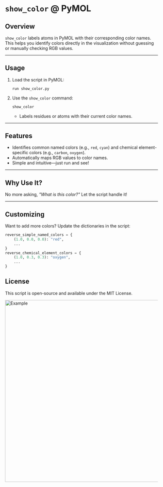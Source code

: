# **`show_color` @ PyMOL**

## **Overview**

`show_color` labels atoms in PyMOL with their corresponding color names. This helps you identify colors directly in the visualization without guessing or manually checking RGB values.

---

## **Usage**

1. Load the script in PyMOL:
   ```python
   run show_color.py
   ```
2. Use the `show_color` command:
   ```python
   show_color
   ```
   - Labels residues or atoms with their current color names.

---

## **Features**

- Identifies common named colors (e.g., `red`, `cyan`) and chemical element-specific colors (e.g., `carbon`, `oxygen`).
- Automatically maps RGB values to color names.
- Simple and intuitive—just run and see!

---

## **Why Use It?**
No more asking, *"What is this color?"* Let the script handle it!

--- 

## **Customizing**

Want to add more colors? Update the dictionaries in the script:
```python
reverse_simple_named_colors = {
    (1.0, 0.0, 0.0): "red",
    ...
}
reverse_chemical_element_colors = {
    (1.0, 0.3, 0.3): "oxygen",
    ...
}
```

## **License**

This script is open-source and available under the MIT License.

<img src="assets/hem.png" alt="Example" width="600">